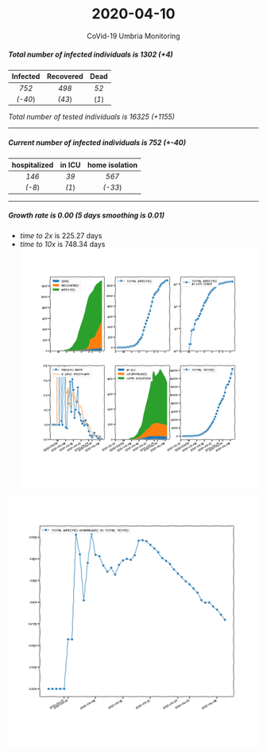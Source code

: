 <div align='center'>

# 2020-04-10
CoVid-19 Umbria Monitoring
</div>

##### Total number of infected individuals is 1302 (+4)
Infected | Recovered | Dead
:---: | :---: | :---:
*752* | *498* | *52*
*(-40*) | *(43*) | (*1*)

*Total number of tested individuals is 16325 (+1155)*
***
##### Current number of infected individuals is 752 (+-40)
hospitalized | in ICU | home isolation
:---: | :---: | :---:
*146* |*39* |*567*
*(-8*) |*(1*) |*(-33*)
***
##### Growth rate is 0.00 (5 days smoothing is 0.01)
- *time to 2x* is 225.27 days
- *time to 10x* is 748.34 days
![stats][stats]

![infected_normalized][infected_normalized]

[stats]: stats_Umbria.png
[infected_normalized]: infected_normalized_Umbria.png

